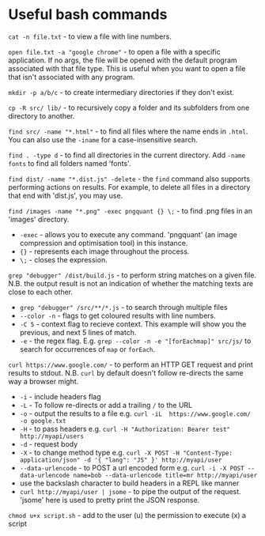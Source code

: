 # Useful bash commands

`cat -n file.txt` - to view a file with line numbers.

`open file.txt -a "google chrome"` - to open a file with a specific application. If no args, the file will be opened with the default
program associated with that file type. This is useful when you want to open a file that isn't associated with any program.

`mkdir -p a/b/c` - to create intermediary directories if they don't exist.

`cp -R src/ lib/` - to recursively copy a folder and its subfolders from one directory to another.

`find src/ -name "*.html"` - to find all files where the name ends in `.html`. You can also use the `-iname` for a case-insensitive search.

`find . -type d` - to find all directories in the current directory. Add `-name fonts` to find all folders named 'fonts'.

`find dist/ -name "*.dist.js" -delete` - the `find` command also supports performing actions on results. For example, to delete all files in a directory that end with 'dist.js', 
you may use.

`find /images -name "*.png" -exec pngquant {} \;` - to find .png files in an 'images' directory. 
- `-exec` - allows you to execute any command. 'pngquant' (an image compression and optimisation tool) in this instance.
- `{}` - represents each image throughout the process. 
- `\;` - closes the expression.

`grep "debugger" /dist/build.js` - to perform string matches on a given file. N.B. the output result is not an indication of whether
the matching texts are close to each other. 

- `grep "debugger" /src/**/*.js` - to search through multiple files 
- `--color -n` - flags to get coloured results with line numbers.
- `-C 5` - context flag to recieve context. This example will show you the previous, and next 5 lines of match.
- `-e` - the regex flag. E.g. `grep --color -n -e "[forEachmap]" src/js/` to search for occurrences of `map` or `forEach`.

`curl https://www.google.com/` - to perform an HTTP GET request and print results to stdout. N.B. `curl` by default doesn't follow re-directs
the same way a browser might.

- `-i` - include headers flag
- `-L` - To follow re-directs or add a trailing `/` to the URL
- `-o` - output the results to a file e.g. `curl -iL  https://www.google.com/ -o google.txt `
- `-H` - to pass headers e.g. `curl -H "Authorization: Bearer test" http://myapi/users`
- `-d` - request body
- `-X` - to change method type e.g. `curl -X POST -H "Content-Type: application/json" -d '{ "lang": "JS" }' http://myapi/user`
- `--data-urlencode` - to POST a url encoded form e.g. `curl -i -X POST --data-urlencode name=bob --data-urlencode title=mr http://myapi/user`
- use the backslash character to build headers in a REPL like manner
- `curl http://myapi/user | jsome` - to pipe the output of the request. 'jsome' here is used to pretty print the JSON response.

`chmod u+x script.sh` - add to the user (u) the permission to execute (x) a script 